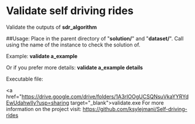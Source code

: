 # Validate self driving rides
Validate the outputs of **sdr_algorithm**

##Usage:
Place in the parent directory of "**solution/**" and "**dataset/**".
Call using the name of the instance to check the solution of.

Example:
**validate a_example**

Or if you prefer more details:
**validate a_example details**

Executable file:

<a href="https://drive.google.com/drive/folders/1A3rIOOgUCSQNsuVkaYYRYdEwUdahwIIy?usp=sharing target="_blank">validate.exe</a>
For more information on the project visit:
https://github.com/ksylejmani/Self-driving-rides
